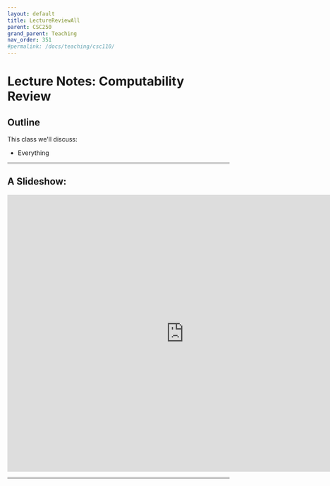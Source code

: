 ```yaml
---
layout: default
title: LectureReviewAll
parent: CSC250
grand_parent: Teaching
nav_order: 351
#permalink: /docs/teaching/csc110/
---  
```


Lecture Notes: Computability Review
=============================================================


Outline
-------

This class we'll discuss:

* Everything

  

* * *

A Slideshow:
---------------

<iframe src="https://docs.google.com/presentation/d/e/2PACX-1vQ4fTpgfD-CwEVRH8hfLtdVvEHEY2KJRsLEfXPV0bzwsAlyA78t_t5UXTyO3zuRO-eKSjUHS9eSAr4X/embed?start=false&loop=false&delayms=60000" frameborder="0" width="800" height="629" allowfullscreen="true" mozallowfullscreen="true" webkitallowfullscreen="true"></iframe>

---
